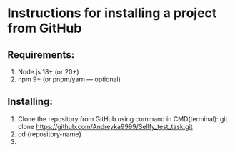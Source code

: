 # Instructions for installing a project from GitHub 

## Requirements:
1. Node.js 18+ (or 20+)
2. npm 9+ (or pnpm/yarn — optional)

## Installing:
1. Clone the repository from GitHub using command in CMD(terminal):
   git clone https://github.com/Andreyka9999/Sellfy_test_task.git
2. cd {repository-name}
3. 
